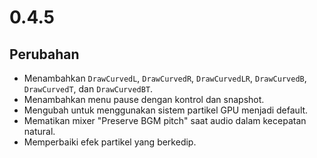 # 0.4.5

## Perubahan

- Menambahkan `DrawCurvedL`, `DrawCurvedR`, `DrawCurvedLR`, `DrawCurvedB`, `DrawCurvedT`, dan `DrawCurvedBT`.
- Menambahkan menu pause dengan kontrol dan snapshot.
- Mengubah untuk menggunakan sistem partikel GPU menjadi default.
- Mematikan mixer "Preserve BGM pitch" saat audio dalam kecepatan natural.
- Memperbaiki efek partikel yang berkedip.
